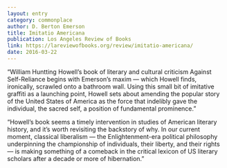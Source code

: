 ```yaml
---
layout: entry
category: commonplace
author: D. Berton Emerson
title: Imitatio Americana
publication: Los Angeles Review of Books
link: https://lareviewofbooks.org/review/imitatio-americana/
date: 2016-03-22
---
```


“William Huntting Howell’s book of literary and cultural criticism Against Self-Reliance begins with Emerson’s maxim — which Howell finds, ironically, scrawled onto a bathroom wall. Using this small bit of imitative graffiti as a launching point, Howell sets about amending the popular story of the United States of America as the force that indelibly gave the individual, the sacred self, a position of fundamental prominence.”

“Howell’s book seems a timely intervention in studies of American literary history, and it’s worth revisiting the backstory of why. In our current moment, classical liberalism — the Enlightenment-era political philosophy underpinning the championship of individuals, their liberty, and their rights — is making something of a comeback in the critical lexicon of US literary scholars after a decade or more of hibernation.”

